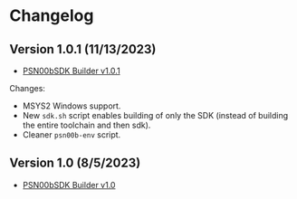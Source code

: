 # Changelog

## Version 1.0.1 (11/13/2023)

*   [PSN00bSDK Builder v1.0.1](https://github.com/alex-free/psn00bsdk-builder/releases/download/v1.0.1/psn00bsdk-builder-v1.0.1.zip)

Changes:

*   MSYS2 Windows support.
*   New `sdk.sh` script enables building of only the SDK (instead of building the entire toolchain and then sdk).
*   Cleaner `psn00b-env` script.

## Version 1.0 (8/5/2023)

*   [PSN00bSDK Builder v1.0](https://github.com/alex-free/psn00bsdk-builder/releases/download/v1.0/psn00bsdk-builder-v1.0.zip)
 